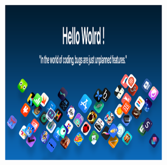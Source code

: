   <img align="left" width="1500" height="500" src="https://github.com/Kyzel-W/Kyzel-W/blob/29176738c2e026c8674df96de7d276a09622766a/banner.png">
